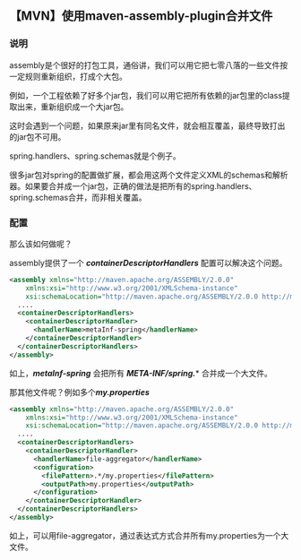 ## 【MVN】使用maven-assembly-plugin合并文件

### 说明

assembly是个很好的打包工具，通俗讲，我们可以用它把七零八落的一些文件按一定规则重新组织，打成个大包。

例如，一个工程依赖了好多个jar包，我们可以用它把所有依赖的jar包里的class提取出来，重新组织成一个大jar包。

这时会遇到一个问题，如果原来jar里有同名文件，就会相互覆盖，最终导致打出的jar包不可用。

spring.handlers、spring.schemas就是个例子。

很多jar包对spring的配置做扩展，都会用这两个文件定义XML的schemas和解析器。如果要合并成一个jar包，正确的做法是把所有的spring.handlers、spring.schemas合并，而非相关覆盖。

### 配置

那么该如何做呢？

assembly提供了一个 ***containerDescriptorHandlers*** 配置可以解决这个问题。

```xml
<assembly xmlns="http://maven.apache.org/ASSEMBLY/2.0.0"
    xmlns:xsi="http://www.w3.org/2001/XMLSchema-instance"
    xsi:schemaLocation="http://maven.apache.org/ASSEMBLY/2.0.0 http://maven.apache.org/xsd/assembly-2.0.0.xsd">
  ....
  <containerDescriptorHandlers>
    <containerDescriptorHandler>
      <handlerName>metaInf-spring</handlerName>
    </containerDescriptorHandler>
  </containerDescriptorHandlers>
</assembly>
```

如上，***metaInf-spring*** 会把所有 ***META-INF/spring.**** 合并成一个大文件。

那其他文件呢？例如多个***my.properties***

```xml
<assembly xmlns="http://maven.apache.org/ASSEMBLY/2.0.0"
    xmlns:xsi="http://www.w3.org/2001/XMLSchema-instance"
    xsi:schemaLocation="http://maven.apache.org/ASSEMBLY/2.0.0 http://maven.apache.org/xsd/assembly-2.0.0.xsd">
  ....
  <containerDescriptorHandlers>
    <containerDescriptorHandler>
      <handlerName>file-aggregator</handlerName>
      <configuration>
        <filePattern>.*/my.properties</filePattern>
        <outputPath>my.properties</outputPath>
      </configuration>
    </containerDescriptorHandler>
  </containerDescriptorHandlers>
</assembly>
```

如上，可以用file-aggregator，通过表达式方式合并所有my.properties为一个大文件。

